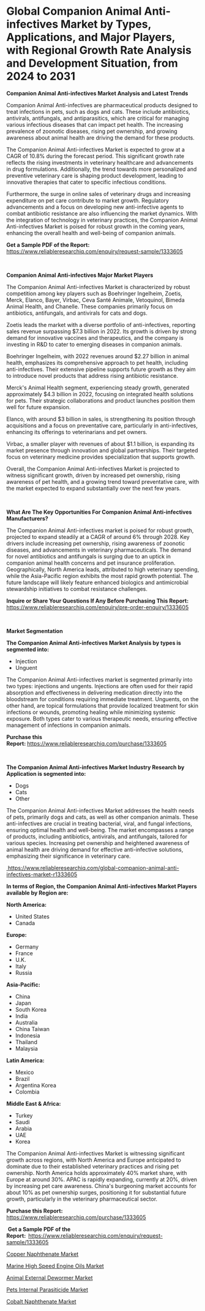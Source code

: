 <p><h1>Global Companion Animal Anti-infectives Market by Types, Applications, and Major Players, with Regional Growth Rate Analysis and Development Situation, from 2024 to 2031</h1></p><p><strong>Companion Animal Anti-infectives Market Analysis and Latest Trends</strong></p>
<p><p>Companion Animal Anti-infectives are pharmaceutical products designed to treat infections in pets, such as dogs and cats. These include antibiotics, antivirals, antifungals, and antiparasitics, which are critical for managing various infectious diseases that can impact pet health. The increasing prevalence of zoonotic diseases, rising pet ownership, and growing awareness about animal health are driving the demand for these products.</p><p>The Companion Animal Anti-infectives Market is expected to grow at a CAGR of 10.8% during the forecast period. This significant growth rate reflects the rising investments in veterinary healthcare and advancements in drug formulations. Additionally, the trend towards more personalized and preventive veterinary care is shaping product development, leading to innovative therapies that cater to specific infectious conditions.</p><p>Furthermore, the surge in online sales of veterinary drugs and increasing expenditure on pet care contribute to market growth. Regulatory advancements and a focus on developing new anti-infective agents to combat antibiotic resistance are also influencing the market dynamics. With the integration of technology in veterinary practices, the Companion Animal Anti-infectives Market is poised for robust growth in the coming years, enhancing the overall health and well-being of companion animals.</p></p>
<p><strong>Get a Sample PDF of the Report:&nbsp;</strong> <a href="https://www.reliableresearchiq.com/enquiry/request-sample/1333605?utm_campaign=99&utm_medium=2&utm_source=Github&utm_content=ia&utm_term=12122024&utm_id=companion-animal-anti-infectives">https://www.reliableresearchiq.com/enquiry/request-sample/1333605</a></p>
<p>&nbsp;</p>
<p><strong>Companion Animal Anti-infectives Major Market Players</strong></p>
<p><p>The Companion Animal Anti-infectives Market is characterized by robust competition among key players such as Boehringer Ingelheim, Zoetis, Merck, Elanco, Bayer, Virbac, Ceva Santé Animale, Vetoquinol, Bimeda Animal Health, and Chanelle. These companies primarily focus on antibiotics, antifungals, and antivirals for cats and dogs.</p><p>Zoetis leads the market with a diverse portfolio of anti-infectives, reporting sales revenue surpassing $7.3 billion in 2022. Its growth is driven by strong demand for innovative vaccines and therapeutics, and the company is investing in R&D to cater to emerging diseases in companion animals.</p><p>Boehringer Ingelheim, with 2022 revenues around $2.27 billion in animal health, emphasizes its comprehensive approach to pet health, including anti-infectives. Their extensive pipeline supports future growth as they aim to introduce novel products that address rising antibiotic resistance.</p><p>Merck's Animal Health segment, experiencing steady growth, generated approximately $4.3 billion in 2022, focusing on integrated health solutions for pets. Their strategic collaborations and product launches position them well for future expansion.</p><p>Elanco, with around $3 billion in sales, is strengthening its position through acquisitions and a focus on preventative care, particularly in anti-infectives, enhancing its offerings to veterinarians and pet owners.</p><p>Virbac, a smaller player with revenues of about $1.1 billion, is expanding its market presence through innovation and global partnerships. Their targeted focus on veterinary medicine provides specialization that supports growth.</p><p>Overall, the Companion Animal Anti-infectives Market is projected to witness significant growth, driven by increased pet ownership, rising awareness of pet health, and a growing trend toward preventative care, with the market expected to expand substantially over the next few years.</p></p>
<p>&nbsp;</p>
<p><strong>What Are The Key Opportunities For Companion Animal Anti-infectives Manufacturers?</strong></p>
<p><p>The Companion Animal Anti-infectives market is poised for robust growth, projected to expand steadily at a CAGR of around 6% through 2028. Key drivers include increasing pet ownership, rising awareness of zoonotic diseases, and advancements in veterinary pharmaceuticals. The demand for novel antibiotics and antifungals is surging due to an uptick in companion animal health concerns and pet insurance proliferation. Geographically, North America leads, attributed to high veterinary spending, while the Asia-Pacific region exhibits the most rapid growth potential. The future landscape will likely feature enhanced biologics and antimicrobial stewardship initiatives to combat resistance challenges.</p></p>
<p><strong>Inquire or Share Your Questions If Any Before Purchasing This Report:</strong> <a href="https://www.reliableresearchiq.com/enquiry/pre-order-enquiry/1333605?utm_campaign=99&utm_medium=2&utm_source=Github&utm_content=ia&utm_term=12122024&utm_id=companion-animal-anti-infectives">https://www.reliableresearchiq.com/enquiry/pre-order-enquiry/1333605</a></p>
<p>&nbsp;</p>
<p><strong>Market Segmentation</strong></p>
<p><strong>The Companion Animal Anti-infectives Market Analysis by types is segmented into:</strong></p>
<p><ul><li>Injection</li><li>Unguent</li></ul></p>
<p><p>The Companion Animal Anti-infectives market is segmented primarily into two types: injections and ungents. Injections are often used for their rapid absorption and effectiveness in delivering medication directly into the bloodstream for conditions requiring immediate treatment. Unguents, on the other hand, are topical formulations that provide localized treatment for skin infections or wounds, promoting healing while minimizing systemic exposure. Both types cater to various therapeutic needs, ensuring effective management of infections in companion animals.</p></p>
<p><strong>Purchase this Report:&nbsp;</strong><a href="https://www.reliableresearchiq.com/purchase/1333605?utm_campaign=99&utm_medium=2&utm_source=Github&utm_content=ia&utm_term=12122024&utm_id=companion-animal-anti-infectives">https://www.reliableresearchiq.com/purchase/1333605</a></p>
<p>&nbsp;</p>
<p><strong>The Companion Animal Anti-infectives Market Industry Research by Application is segmented into:</strong></p>
<p><ul><li>Dogs</li><li>Cats</li><li>Other</li></ul></p>
<p><p>The Companion Animal Anti-infectives Market addresses the health needs of pets, primarily dogs and cats, as well as other companion animals. These anti-infectives are crucial in treating bacterial, viral, and fungal infections, ensuring optimal health and well-being. The market encompasses a range of products, including antibiotics, antivirals, and antifungals, tailored for various species. Increasing pet ownership and heightened awareness of animal health are driving demand for effective anti-infective solutions, emphasizing their significance in veterinary care.</p></p>
<p><a href="https://www.reliableresearchiq.com/global-companion-animal-anti-infectives-market-r1333605?utm_campaign=99&utm_medium=2&utm_source=Github&utm_content=ia&utm_term=12122024&utm_id=companion-animal-anti-infectives">&nbsp;https://www.reliableresearchiq.com/global-companion-animal-anti-infectives-market-r1333605</a></p>
<p><strong>In terms of Region, the Companion Animal Anti-infectives Market Players available by Region are:</strong></p>
<p>
    <p> <strong> North America: </strong>
        <ul>
            <li>United States</li>
            <li>Canada</li>
        </ul>
        </p> 
    <p> <strong> Europe: </strong>
        <ul>
            <li>Germany</li>
            <li>France</li>
            <li>U.K.</li>
            <li>Italy</li>
            <li>Russia</li>
        </ul>
        </p> 
    <p> <strong> Asia-Pacific: </strong>
        <ul>
            <li>China</li>
            <li>Japan</li>
            <li>South Korea</li>
            <li>India</li>
            <li>Australia</li>
            <li>China Taiwan</li>
            <li>Indonesia</li>
            <li>Thailand</li>
            <li>Malaysia</li>
        </ul>
        </p> 
    <p> <strong> Latin America: </strong>
        <ul>
            <li>Mexico</li>
            <li>Brazil</li>
            <li>Argentina Korea</li>
            <li>Colombia</li>
        </ul>
        </p> 
    <p> <strong> Middle East & Africa: </strong>
        <ul>
            <li>Turkey</li>
            <li>Saudi</li>
            <li>Arabia</li>
            <li>UAE</li>
            <li>Korea</li>
        </ul>
    </p>
    </p>
<p><p>The Companion Animal Anti-infectives Market is witnessing significant growth across regions, with North America and Europe anticipated to dominate due to their established veterinary practices and rising pet ownership. North America holds approximately 40% market share, with Europe at around 30%. APAC is rapidly expanding, currently at 20%, driven by increasing pet care awareness. China's burgeoning market accounts for about 10% as pet ownership surges, positioning it for substantial future growth, particularly in the veterinary pharmaceutical sector.</p></p>
<p><strong>Purchase this Report: </strong><a href="https://www.reliableresearchiq.com/purchase/1333605?utm_campaign=99&utm_medium=2&utm_source=Github&utm_content=ia&utm_term=12122024&utm_id=companion-animal-anti-infectives">https://www.reliableresearchiq.com/purchase/1333605</a></p>
<p>&nbsp;<strong>Get a Sample PDF of the Report:&nbsp;&nbsp;</strong><a href="https://www.reliableresearchiq.com/enquiry/request-sample/1333605?utm_campaign=99&utm_medium=2&utm_source=Github&utm_content=ia&utm_term=12122024&utm_id=companion-animal-anti-infectives">https://www.reliableresearchiq.com/enquiry/request-sample/1333605</a></p>
<p><strong></strong></p>
<p><p><a href="https://www.linkedin.com/pulse/global-copper-naphthenate-market-sector2024-2031-metrics-m7fwc?utm_campaign=99&utm_medium=2&utm_source=Github&utm_content=ia&utm_term=12122024&utm_id=companion-animal-anti-infectives">Copper Naphthenate Market</a></p><p><a href="https://www.linkedin.com/pulse/in-depth-marine-high-speed-engine-oils-report-industry-zb5zc?utm_campaign=99&utm_medium=2&utm_source=Github&utm_content=ia&utm_term=12122024&utm_id=companion-animal-anti-infectives">Marine High Speed Engine Oils Market</a></p><p><a href="https://github.com/DixieGrimes/Market-Research-Report-List-1/blob/main/animal-external-dewormer-market.md?utm_campaign=99&utm_medium=2&utm_source=Github&utm_content=ia&utm_term=12122024&utm_id=companion-animal-anti-infectives">Animal External Dewormer Market</a></p><p><a href="https://github.com/nathandecarvalho/Market-Research-Report-List-5/blob/main/pets-internal-parasiticide-market.md?utm_campaign=99&utm_medium=2&utm_source=Github&utm_content=ia&utm_term=12122024&utm_id=companion-animal-anti-infectives">Pets Internal Parasiticide Market</a></p><p><a href="https://www.linkedin.com/pulse/in-depth-cobalt-naphthenate-market-analysis-2024-2031-ahbhc?utm_campaign=99&utm_medium=2&utm_source=Github&utm_content=ia&utm_term=12122024&utm_id=companion-animal-anti-infectives">Cobalt Naphthenate Market</a></p></p>